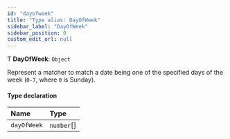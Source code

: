 ```yaml
---
id: "dayofweek"
title: "Type alias: DayOfWeek"
sidebar_label: "DayOfWeek"
sidebar_position: 0
custom_edit_url: null
---
```


Ƭ **DayOfWeek**: `Object`

Represent a matcher to match a date being one of the specified days of the week (`0-7`, where `0`
is Sunday).

#### Type declaration

| Name | Type |
| :------ | :------ |
| `dayOfWeek` | `number`[] |
